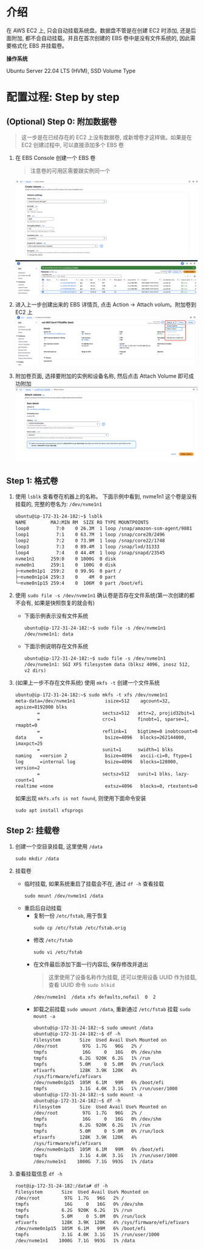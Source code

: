 # 介绍

在 AWS EC2 上, 只会自动挂载系统盘。数据盘不管是在创建 EC2 时添加, 还是后面附加, 都不会自动挂载。并且在首次创建的 EBS 卷中是没有文件系统的, 因此需要格式化 EBS 并挂载卷。

**操作系统**

Ubuntu Server 22.04 LTS (HVM), SSD Volume Type

# 配置过程: Step by step
## (Optional) Step 0: 附加数据卷

> 这一步是在已经存在的 EC2 上没有数据卷, 或新增卷才这样做。如果是在 EC2 创建过程中, 可以直接添加多个 EBS 卷

1. 在 EBS Console 创建一个 EBS 卷
    > 注意卷的可用区需要跟实例同一个

    ![ebs create volumes](../images/ebs-create-volumes.png)
    ![create volumes success](../images/ebs-create-volumes-success.png)
2. 进入上一步创建出来的 EBS 详情页, 点击 Action -> Attach volum。附加卷到 EC2 上
    ![attach volumes](../images/ebs-attach-volumes.png)
3. 附加卷页面, 选择要附加的实例和设备名称, 然后点击 Attach Volume 即可成功附加
    ![attach volume details](../images/ebs-attach-volumes-details.png)


## Step 1: 格式卷
1. 使用 `lsblk` 查看卷在机器上的名称。 下面示例中看到, nvme1n1 这个卷是没有挂载的, 完整的卷名为: `/dev/nvme1n1`
    ```shell
    ubuntu@ip-172-31-24-182:~$ lsblk
    NAME         MAJ:MIN RM  SIZE RO TYPE MOUNTPOINTS
    loop0          7:0    0 26.3M  1 loop /snap/amazon-ssm-agent/9881
    loop1          7:1    0 63.7M  1 loop /snap/core20/2496
    loop2          7:2    0 73.9M  1 loop /snap/core22/1748
    loop3          7:3    0 89.4M  1 loop /snap/lxd/31333
    loop4          7:4    0 44.4M  1 loop /snap/snapd/23545
    nvme1n1      259:0    0 1000G  0 disk 
    nvme0n1      259:1    0  100G  0 disk 
    ├─nvme0n1p1  259:2    0 99.9G  0 part /
    ├─nvme0n1p14 259:3    0    4M  0 part 
    └─nvme0n1p15 259:4    0  106M  0 part /boot/efi
    ```
2. 使用 `sudo file -s /dev/nvme1n1` 确认卷是否存在文件系统(第一次创建的都不会有, 如果是快照恢复的就会有)
    - 下面示例表示没有文件系统
        ```shell
        ubuntu@ip-172-31-24-182:~$ sudo file -s /dev/nvme1n1
        /dev/nvme1n1: data  
        ```
    - 下面示例说明存在文件系统
        ```shell
        ubuntu@ip-172-31-24-182:~$ sudo file -s /dev/nvme1n1
        /dev/nvme1n1: SGI XFS filesystem data (blksz 4096, inosz 512, v2 dirs)
        ```

3. (如果上一步不存在文件系统) 使用 `mkfs -t` 创建一个文件系统
    ```shell
    ubuntu@ip-172-31-24-182:~$ sudo mkfs -t xfs /dev/nvme1n1
    meta-data=/dev/nvme1n1           isize=512    agcount=32, agsize=8192000 blks
            =                       sectsz=512   attr=2, projid32bit=1
            =                       crc=1        finobt=1, sparse=1, rmapbt=0
            =                       reflink=1    bigtime=0 inobtcount=0
    data     =                       bsize=4096   blocks=262144000, imaxpct=25
            =                       sunit=1      swidth=1 blks
    naming   =version 2              bsize=4096   ascii-ci=0, ftype=1
    log      =internal log           bsize=4096   blocks=128000, version=2
            =                       sectsz=512   sunit=1 blks, lazy-count=1
    realtime =none                   extsz=4096   blocks=0, rtextents=0
    ```
    如果出现 `mkfs.xfs is not found`, 则使用下面命令安装
    ```shell
    sudo apt install xfsprogs
    ```
## Step 2: 挂载卷
1. 创建一个空目录挂载, 这里使用 `/data`
    ```shell
    sudo mkdir /data
    ```
2. 挂载卷
    - 临时挂载, 如果系统重启了挂载会不在, 通过 `df -h` 查看挂载
        ```shell
        sudo mount /dev/nvme1n1 /data
        ```
    - 重启后自动挂载
        - 复制一份 `/etc/fstab`, 用于恢复
            ```shell
            sudo cp /etc/fstab /etc/fstab.orig
            ```
        - 修改 `/etc/fstab`
            ```shell
            sudo vi /etc/fstab
            ```
        - 在文件最后添加下面一行内容后, 保存修改并退出
            > 这里使用了设备名称作为挂载, 还可以使用设备 UUID 作为挂载, 查看 UUID 命令 `sudo blkid`
            ```shell
            /dev/nvme1n1  /data xfs defaults,nofail  0  2
            ```
        - 卸载之前挂载 `sudo umount /data`, 重新通过 `/etc/fstab` 挂载 `sudo mount -a`
            ```shell
            ubuntu@ip-172-31-24-182:~$ sudo umount /data
            ubuntu@ip-172-31-24-182:~$ df -h
            Filesystem       Size  Used Avail Use% Mounted on
            /dev/root         97G  1.7G   96G   2% /
            tmpfs             16G     0   16G   0% /dev/shm
            tmpfs            6.2G  920K  6.2G   1% /run
            tmpfs            5.0M     0  5.0M   0% /run/lock
            efivarfs         128K  3.9K  120K   4% /sys/firmware/efi/efivars
            /dev/nvme0n1p15  105M  6.1M   99M   6% /boot/efi
            tmpfs            3.1G  4.0K  3.1G   1% /run/user/1000
            ubuntu@ip-172-31-24-182:~$ sudo mount -a
            ubuntu@ip-172-31-24-182:~$ df -h
            Filesystem       Size  Used Avail Use% Mounted on
            /dev/root         97G  1.7G   96G   2% /
            tmpfs             16G     0   16G   0% /dev/shm
            tmpfs            6.2G  920K  6.2G   1% /run
            tmpfs            5.0M     0  5.0M   0% /run/lock
            efivarfs         128K  3.9K  120K   4% /sys/firmware/efi/efivars
            /dev/nvme0n1p15  105M  6.1M   99M   6% /boot/efi
            tmpfs            3.1G  4.0K  3.1G   1% /run/user/1000
            /dev/nvme1n1    1000G  7.1G  993G   1% /data
            ```

3. 查看挂载信息 `df -h`
    ```shell
    root@ip-172-31-24-182:/data# df -h
    Filesystem       Size  Used Avail Use% Mounted on
    /dev/root         97G  1.7G   96G   2% /
    tmpfs             16G     0   16G   0% /dev/shm
    tmpfs            6.2G  920K  6.2G   1% /run
    tmpfs            5.0M     0  5.0M   0% /run/lock
    efivarfs         128K  3.9K  120K   4% /sys/firmware/efi/efivars
    /dev/nvme0n1p15  105M  6.1M   99M   6% /boot/efi
    tmpfs            3.1G  4.0K  3.1G   1% /run/user/1000
    /dev/nvme1n1    1000G  7.1G  993G   1% /data
    ```